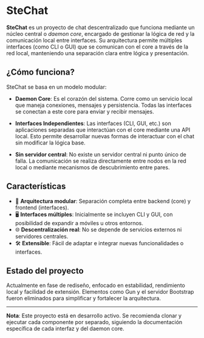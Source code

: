 # SteChat

**SteChat** es un proyecto de chat descentralizado que funciona mediante un núcleo central o *daemon core*, encargado de gestionar la lógica de red y la comunicación local entre interfaces. Su arquitectura permite múltiples interfaces (como CLI o GUI) que se comunican con el core a través de la red local, manteniendo una separación clara entre lógica y presentación.

## ¿Cómo funciona?

SteChat se basa en un modelo modular:

- **Daemon Core**: Es el corazón del sistema. Corre como un servicio local que maneja conexiones, mensajes y persistencia. Todas las interfaces se conectan a este core para enviar y recibir mensajes.
  
- **Interfaces Independientes**: Las interfaces (CLI, GUI, etc.) son aplicaciones separadas que interactúan con el core mediante una API local. Esto permite desarrollar nuevas formas de interactuar con el chat sin modificar la lógica base.

- **Sin servidor central**: No existe un servidor central ni punto único de falla. La comunicación se realiza directamente entre nodos en la red local o mediante mecanismos de descubrimiento entre pares.

## Características

- 🔌 **Arquitectura modular**: Separación completa entre backend (core) y frontend (interfaces).
- 🖥️ **Interfaces múltiples**: Inicialmente se incluyen CLI y GUI, con posibilidad de expandir a móviles u otros entornos.
- 🌐 **Descentralización real**: No se depende de servicios externos ni servidores centrales.
- 🛠️ **Extensible**: Fácil de adaptar e integrar nuevas funcionalidades o interfaces.

## Estado del proyecto

Actualmente en fase de rediseño, enfocado en estabilidad, rendimiento local y facilidad de extensión. Elementos como Gun y el servidor Bootstrap fueron eliminados para simplificar y fortalecer la arquitectura.

---

**Nota**: Este proyecto está en desarrollo activo. Se recomienda clonar y ejecutar cada componente por separado, siguiendo la documentación específica de cada interfaz y del daemon core.
